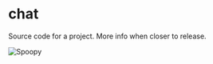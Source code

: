 # chat
Source code for a project. More info when closer to release.

![Spoopy](http://i.imgur.com/hbEh3VV.png "Spoopy")
